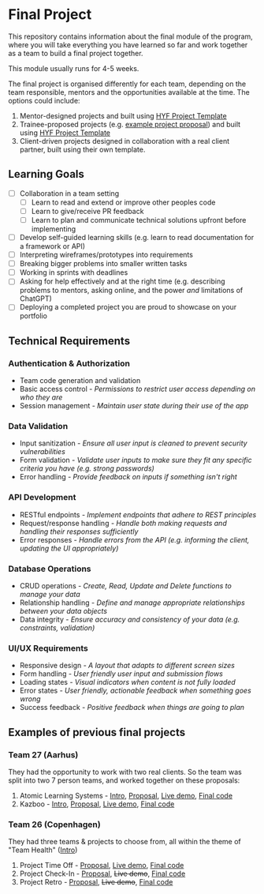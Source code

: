 # Final Project

This repository contains information about the final module of the program, where you will take everything you have learned so far and work together as a team to build a final project together.

This module usually runs for 4-5 weeks.

The final project is organised differently for each team, depending on the team responsible, mentors and the opportunities available at the time. The options could include:

1. Mentor-designed projects and built using [HYF Project Template](https://github.com/HackYourFuture-CPH/hyf-project-template)
2. Trainee-proposed projects (e.g. [example project proposal](https://docs.google.com/document/d/11my-sb4T3UziIhjJlYOi60Afxq2dUncE8WYZ8yA-HCY/edit?tab=t.0#heading=h.ik8don4y6sav)) and built using [HYF Project Template](https://github.com/HackYourFuture-CPH/hyf-project-template)
3. Client-driven projects designed in collaboration with a real client partner, built using their own template.

## Learning Goals

- [ ] Collaboration in a team setting
  - [ ] Learn to read and extend or improve other peoples code
  - [ ] Learn to give/receive PR feedback
  - [ ] Learn to plan and communicate technical solutions upfront before implementing
- [ ] Develop self-guided learning skills (e.g. learn to read documentation for a framework or API)
- [ ] Interpreting wireframes/prototypes into requirements
- [ ] Breaking bigger problems into smaller written tasks
- [ ] Working in sprints with deadlines
- [ ] Asking for help effectively and at the right time (e.g. describing problems to mentors, asking online, and the power _and_ limitations of ChatGPT)
- [ ] Deploying a completed project you are proud to showcase on your portfolio

## Technical Requirements

### Authentication & Authorization

- Team code generation and validation
- Basic access control _- Permissions to restrict user access depending on who they are_
- Session management _- Maintain user state during their use of the app_

### Data Validation

- Input sanitization _- Ensure all user input is cleaned to prevent security vulnerabilities_
- Form validation _- Validate user inputs to make sure they fit any specific criteria you have (e.g. strong passwords)_
- Error handling _- Provide feedback on inputs if something isn't right_

### API Development

- RESTful endpoints _- Implement endpoints that adhere to REST principles_
- Request/response handling _- Handle both making requests and handling their responses sufficiently_
- Error responses _- Handle errors from the API (e.g. informing the client, updating the UI appropriately)_

### Database Operations

- CRUD operations _- Create, Read, Update and Delete functions to manage your data_
- Relationship handling _- Define and manage appropriate relationships between your data objects_
- Data integrity _- Ensure accuracy and consistency of your data (e.g. constraints, validation)_

### UI/UX Requirements

- Responsive design _- A layout that adapts to different screen sizes_
- Form handling _- User friendly user input and submission flows_
- Loading states _- Visual indicators when content is not fully loaded_
- Error states _- User friendly, actionable feedback when something goes wrong_
- Success feedback _- Positive feedback when things are going to plan_

## Examples of previous final projects

### Team 27 (Aarhus)

They had the opportunity to work with two real clients. So the team was split into two 7 person teams, and worked together on these proposals:

1. Atomic Learning Systems - [Intro](<https://github.com/HackYourFuture-CPH/finalproject/blob/readme/Example%20projects/Team%2027%20(Aarhus)/Atomic%20Learning%20Systems%20Company%20Document.pdf>), [Proposal](<https://github.com/HackYourFuture-CPH/finalproject/blob/readme/Example%20projects/Team%2027%20(Aarhus)/Final%20project%20guide%20Atomic%20Learning.pdf>), [Live demo](https://atomic-learning-systems-hackyourfuture.onrender.com/), [Final code](https://github.com/Atomic-learning-systems/HackYourFuture)
2. Kazboo - [Intro](<https://github.com/HackYourFuture-CPH/finalproject/blob/readme/Example%20projects/Team%2027%20(Aarhus)/Kazboo%20Company%20Document.pdf>), [Proposal](<https://github.com/HackYourFuture-CPH/finalproject/blob/readme/Example%20projects/Team%2027%20(Aarhus)/Final%20project%20guide%20Kazboo.pdf>), [Live demo](https://class27-kazboo.onrender.com/), [Final code](https://github.com/HackYourFuture-CPH/class27-kazboo)

### Team 26 (Copenhagen)

They had three teams & projects to choose from, all within the theme of "Team Health" ([Intro](<https://github.com/HackYourFuture-CPH/finalproject/blob/readme/Example%20projects/Team%2026%20(Copenhagen)/HyF%20final%20project%2C%20team%2026.pdf>))

1. Project Time Off - [Proposal](https://docs.google.com/document/d/1tUi1yoeFimWNUutzhFSSY4ikA48b9nqoC4SZK3_CDU4/edit?pli=1#heading=h.wnv93ls3sa69), [Live demo](https://time-off-nu.vercel.app/), [Final code](https://github.com/HackYourFuture-CPH/team26-TimeOff_App)
2. Project Check-In - [Proposal](https://docs.google.com/document/d/1tUi1yoeFimWNUutzhFSSY4ikA48b9nqoC4SZK3_CDU4/edit?pli=1#heading=h.rzut036l9gqb), ~~Live demo~~, [Final code](https://github.com/HackYourFuture-CPH/team26-checkin)
3. Project Retro - [Proposal](https://docs.google.com/document/d/1tUi1yoeFimWNUutzhFSSY4ikA48b9nqoC4SZK3_CDU4/edit?pli=1#heading=h.6t89f52sg6x), ~~Live demo~~, [Final code](https://github.com/HackYourFuture-CPH/team26-RetroRealm)
